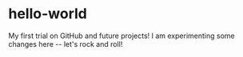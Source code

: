 # hello-world
My first trial on GitHub and future projects!
I am experimenting some changes here -- let's rock and roll!
